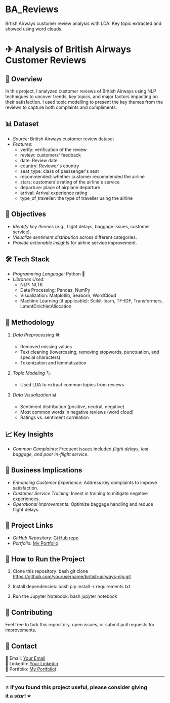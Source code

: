 # BA_Reviews
Brtish Airways customer review analysis with LDA. Key topic extracted and showed using word clouds.
# ✈ Analysis of British Airways Customer Reviews

## 📌 Overview
In this project, I analyzed customer reviews of British Airways using NLP techniques to uncover trends, key topics, and major factors impacting on their satisfaction. I used topic modelling to present the key themes from the reviews to capture both complaints and compliments.

## 📊 Dataset
- *Source:* British Airways customer review dataset
- *Features:*
  - verify: verification of the review
  - review: customers' feedback 
  - date: Review date
  - country: Reviewer's country
  - seat_type: class of passsenger's seat
  - recommended: whether customer recommended the airline
  - stars: customers's rating of the airline's service
  - departure: place of airplane departure
  - arrival: Arrival experience rating
  - type_of_traveller: the type of traveller using the airline

## 🎯 Objectives
- *Identify key themes* (e.g., flight delays, baggage issues, customer service).
- *Visualize sentiment distribution* across different categories.
- *Provide actionable insights* for airline service improvement.

## 🛠 Tech Stack
- *Programming Language:* Python 🐍
- *Libraries Used:*
  - NLP: NLTK
  - Data Processing: Pandas, NumPy
  - Visualization: Matplotlib, Seaborn, WordCloud
  - Machine Learning (if applicable): Scikit-learn, TF-IDF, Transformers, LatentDirichletAllocation

## 🚀 Methodology
1. *Data Preprocessing* 🛠
   - Removed missing values
   - Text cleaning (lowercasing, removing stopwords, punctuation, and special characters)
   - Tokenization and lemmatization

3. *Topic Modeling* 🏷
   - Used LDA to extract common topics from reviews

4. *Data Visualization* 📊
   - Sentiment distribution (positive, neutral, negative)
   - Most common words in negative reviews (word cloud)
   - Ratings vs. sentiment correlation

## 📈 Key Insights
- *Common Complaints:* Frequent issues included *flight delays, lost baggage, and poor in-flight service*.

## 🎯 Business Implications
- *Enhancing Customer Experience:* Address key complaints to improve satisfaction.
- *Customer Service Training:* Invest in training to mitigate negative experiences.
- *Operational Improvements:* Optimize baggage handling and reduce flight delays.

## 🔗 Project Links
- *GitHub Repository:* [Gi Hub repo](https://github.com/Kolasql/BA_Reviews)
- *Portfolio:* [My Portfolio](https://www.datascienceportfol.io/Kolawole_Adesh)

## 📌 How to Run the Project
1. Clone this repository:
   bash
   git clone https://github.com/yourusername/british-airways-nlp.git
   
2. Install dependencies:
   bash
   pip install -r requirements.txt
   
3. Run the Jupyter Notebook:
   bash
   jupyter notebook
   

## 🤝 Contributing
Feel free to fork this repository, open issues, or submit pull requests for improvements.

## 📩 Contact
📧 Email: [Your Email](kolawoleadesh@gmail.com)  
💼 LinkedIn: [Your LinkedIn](https://www.linkedin.com/in/kolawolejegede/)  
🔗 Portfolio: [My Portfolio](https://www.datascienceportfol.io/Kolawole_Adesh))

---
### ⭐ If you found this project useful, please consider giving it a *star*! ⭐
